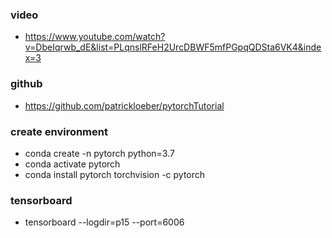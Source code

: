 ### video

- https://www.youtube.com/watch?v=DbeIqrwb_dE&list=PLqnslRFeH2UrcDBWF5mfPGpqQDSta6VK4&index=3

### github

- https://github.com/patrickloeber/pytorchTutorial

### create environment

- conda create -n pytorch python=3.7
- conda activate pytorch
- conda install pytorch torchvision -c pytorch

### tensorboard

- tensorboard --logdir=p15 --port=6006
